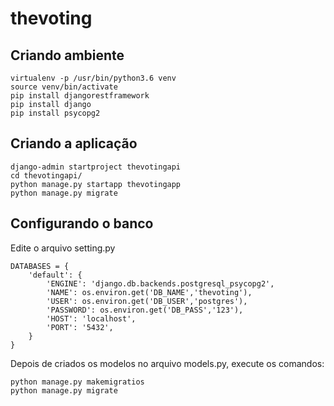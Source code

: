 # thevoting

## Criando ambiente

```
virtualenv -p /usr/bin/python3.6 venv
source venv/bin/activate
pip install djangorestframework
pip install django
pip install psycopg2
```

## Criando a aplicação

```
django-admin startproject thevotingapi
cd thevotingapi/
python manage.py startapp thevotingapp
python manage.py migrate
```

## Configurando o banco

Edite o arquivo setting.py

```
DATABASES = {
    'default': {
        'ENGINE': 'django.db.backends.postgresql_psycopg2',
        'NAME': os.environ.get('DB_NAME','thevoting'),
        'USER': os.environ.get('DB_USER','postgres'),
        'PASSWORD': os.environ.get('DB_PASS','123'),
        'HOST': 'localhost',
        'PORT': '5432',
    }
}
```

Depois de criados os modelos no arquivo models.py, execute os comandos:

```
python manage.py makemigratios
python manage.py migrate
```
